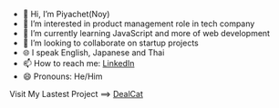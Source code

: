 - 👋 Hi, I’m Piyachet(Noy)
- 👀 I’m interested in product management role in tech company
- 🌱 I’m currently learning JavaScript and more of web development
- 💞️ I’m looking to collaborate on startup projects
- 🌐 I speak English, Japanese and Thai
- 📫 How to reach me: [LinkedIn](https://www.linkedin.com/in/piyachet-p2145/)
- 😄 Pronouns: He/Him

Visit My Lastest Project ==> [DealCat](https://dealcat.vercel.app)


<!---- ⚡ Fun fact: --->

<!---
Piyachetnoy/Piyachetnoy is a ✨ special ✨ repository because its `README.md` (this file) appears on your GitHub profile.
You can click the Preview link to take a look at your changes.
--->
